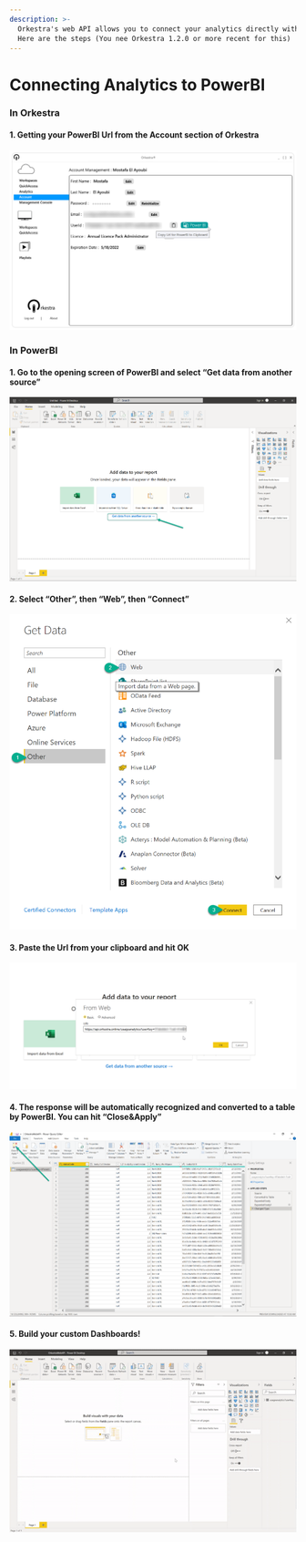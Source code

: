 ```yaml
---
description: >-
  Orkestra's web API allows you to connect your analytics directly with PowerBI.
  Here are the steps (You nee Orkestra 1.2.0 or more recent for this)
---
```


# Connecting Analytics to PowerBI

### In Orkestra

#### 1. Getting your PowerBI Url from the Account section of Orkestra

![Clicking on the Power BI button will copy the Url to your clipboard](<../.gitbook/assets/image (14).png>)

### In PowerBI

#### 1. Go to the opening screen of PowerBI and select “Get data from another source”

![](../.gitbook/assets/1.png)

#### 2. Select “Other”, then “Web”, then “Connect”

![](../.gitbook/assets/2.png)

#### 3. Paste the Url from your clipboard and hit OK

![](<../.gitbook/assets/image (13) (1).png>)

#### 4. The response will be automatically recognized and converted to a table by PowerBI. You can hit “Close\&Apply”

![](../.gitbook/assets/4.png)

#### 5. Build your custom Dashboards!

![](<../.gitbook/assets/orkestrawebapi (1).gif>)

##
